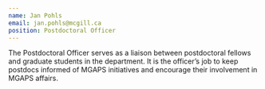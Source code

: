 ```yaml
---
name: Jan Pohls
email: jan.pohls@mcgill.ca
position: Postdoctoral Officer
---
```


The Postdoctoral Officer serves as a liaison between postdoctoral fellows and graduate students in the department. It is the officer’s job to keep postdocs informed of MGAPS initiatives and encourage their involvement in MGAPS affairs.